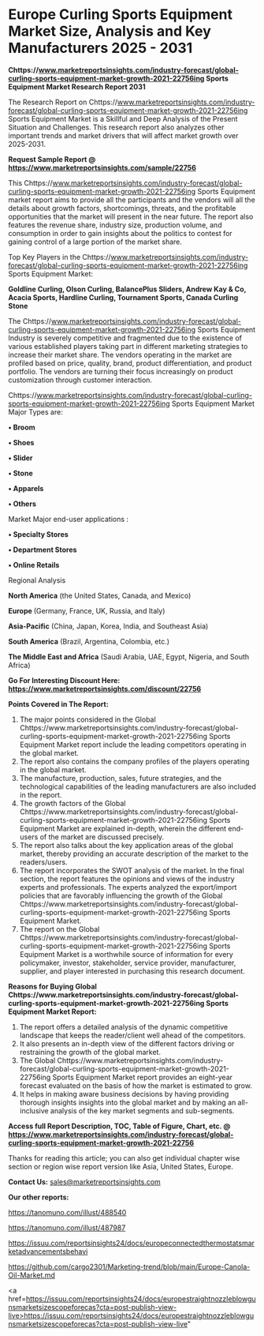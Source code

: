 # Europe Curling Sports Equipment Market Size, Analysis and Key Manufacturers 2025 - 2031

<strong>Chttps://www.marketreportsinsights.com/industry-forecast/global-curling-sports-equipment-market-growth-2021-22756ing Sports Equipment Market Research Report 2031</strong>

The Research Report on Chttps://www.marketreportsinsights.com/industry-forecast/global-curling-sports-equipment-market-growth-2021-22756ing Sports Equipment Market is a Skillful and Deep Analysis of the Present Situation and Challenges. This research report also analyzes other important trends and market drivers that will affect market growth over 2025-2031.

<strong>Request Sample Report @ <a href=https://www.marketreportsinsights.com/sample/22756>https://www.marketreportsinsights.com/sample/22756</a></strong>

This Chttps://www.marketreportsinsights.com/industry-forecast/global-curling-sports-equipment-market-growth-2021-22756ing Sports Equipment market report aims to provide all the participants and the vendors will all the details about growth factors, shortcomings, threats, and the profitable opportunities that the market will present in the near future. The report also features the revenue share, industry size, production volume, and consumption in order to gain insights about the politics to contest for gaining control of a large portion of the market share.

Top Key Players in the Chttps://www.marketreportsinsights.com/industry-forecast/global-curling-sports-equipment-market-growth-2021-22756ing Sports Equipment Market:

<strong>Goldline Curling, Olson Curling, BalancePlus Sliders, Andrew Kay & Co, Acacia Sports, Hardline Curling, Tournament Sports, Canada Curling Stone</strong>

The Chttps://www.marketreportsinsights.com/industry-forecast/global-curling-sports-equipment-market-growth-2021-22756ing Sports Equipment Industry is severely competitive and fragmented due to the existence of various established players taking part in different marketing strategies to increase their market share. The vendors operating in the market are profiled based on price, quality, brand, product differentiation, and product portfolio. The vendors are turning their focus increasingly on product customization through customer interaction.

Chttps://www.marketreportsinsights.com/industry-forecast/global-curling-sports-equipment-market-growth-2021-22756ing Sports Equipment Market Major Types are:

<strong>• Broom

• Shoes

• Slider

• Stone

• Apparels

• Others</strong>

Market Major end-user applications :

<strong>• Specialty Stores

• Department Stores

• Online Retails</strong>

Regional Analysis

</u><strong><b>North America</b></strong> (the United States, Canada, and Mexico)

<strong><b>Europe </b></strong>(Germany, France, UK, Russia, and Italy)

<strong><b>Asia-Pacific</b></strong> (China, Japan, Korea, India, and Southeast Asia)

<strong><b>South America</b></strong> (Brazil, Argentina, Colombia, etc.)

<strong><b>The Middle East and Africa</b></strong> (Saudi Arabia, UAE, Egypt, Nigeria, and South Africa)

<strong>Go For Interesting Discount Here: <a href=https://www.marketreportsinsights.com/discount/22756>https://www.marketreportsinsights.com/discount/22756</a></strong>

<strong>Points Covered in The Report:</strong>
<ol>
  <li>The major points considered in the Global Chttps://www.marketreportsinsights.com/industry-forecast/global-curling-sports-equipment-market-growth-2021-22756ing Sports Equipment Market report include the leading competitors operating in the global market.</li>
  <li>The report also contains the company profiles of the players operating in the global market.</li>
  <li>The manufacture, production, sales, future strategies, and the technological capabilities of the leading manufacturers are also included in the report.</li>
  <li>The growth factors of the Global Chttps://www.marketreportsinsights.com/industry-forecast/global-curling-sports-equipment-market-growth-2021-22756ing Sports Equipment Market are explained in-depth, wherein the different end-users of the market are discussed precisely.</li>
  <li>The report also talks about the key application areas of the global market, thereby providing an accurate description of the market to the readers/users.</li>
  <li>The report incorporates the SWOT analysis of the market. In the final section, the report features the opinions and views of the industry experts and professionals. The experts analyzed the export/import policies that are favorably influencing the growth of the Global Chttps://www.marketreportsinsights.com/industry-forecast/global-curling-sports-equipment-market-growth-2021-22756ing Sports Equipment Market.</li>
  <li>The report on the Global Chttps://www.marketreportsinsights.com/industry-forecast/global-curling-sports-equipment-market-growth-2021-22756ing Sports Equipment Market is a worthwhile source of information for every policymaker, investor, stakeholder, service provider, manufacturer, supplier, and player interested in purchasing this research document.</li>
</ol>
<strong>Reasons for Buying Global Chttps://www.marketreportsinsights.com/industry-forecast/global-curling-sports-equipment-market-growth-2021-22756ing Sports Equipment Market Report:</strong>

<ol>
  <li>The report offers a detailed analysis of the dynamic competitive landscape that keeps the reader/client well ahead of the competitors.</li>
  <li>It also presents an in-depth view of the different factors driving or restraining the growth of the global market.</li>
  <li>The Global Chttps://www.marketreportsinsights.com/industry-forecast/global-curling-sports-equipment-market-growth-2021-22756ing Sports Equipment Market report provides an eight-year forecast evaluated on the basis of how the market is estimated to grow.</li>
  <li>It helps in making aware business decisions by having providing thorough insights insights into the global market and by making an all-inclusive analysis of the key market segments and sub-segments.</li>
</ol>
<strong>Access full Report Description, TOC, Table of Figure, Chart, etc. @ <a href=https://www.marketreportsinsights.com/industry-forecast/global-curling-sports-equipment-market-growth-2021-22756>https://www.marketreportsinsights.com/industry-forecast/global-curling-sports-equipment-market-growth-2021-22756</a></strong>


Thanks for reading this article; you can also get individual chapter wise section or region wise report version like Asia, United States, Europe.

<strong>Contact Us:</strong>
sales@marketreportsinsights.com

<strong>Our other reports:</strong>

<a href=https://tanomuno.com/illust/488540>https://tanomuno.com/illust/488540</a>

<a href=https://tanomuno.com/illust/487987>https://tanomuno.com/illust/487987</a>

<a href=https://issuu.com/reportsinsights24/docs/europeconnectedthermostatsmarketadvancementsbehavi>https://issuu.com/reportsinsights24/docs/europeconnectedthermostatsmarketadvancementsbehavi</a>

<a href=https://github.com/cargo2301/Marketing-trend/blob/main/Europe-Canola-Oil-Market.md>https://github.com/cargo2301/Marketing-trend/blob/main/Europe-Canola-Oil-Market.md</a>

<a href=https://issuu.com/reportsinsights24/docs/europestraightnozzleblowgunsmarketsizescopeforecas?cta=post-publish-view-live>https://issuu.com/reportsinsights24/docs/europestraightnozzleblowgunsmarketsizescopeforecas?cta=post-publish-view-live</a>"
